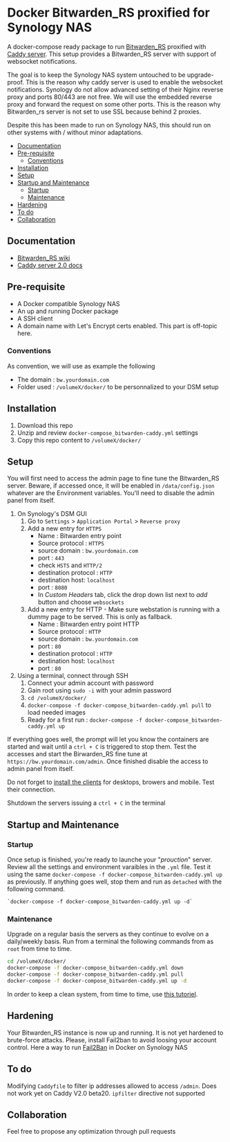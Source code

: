 # Docker Bitwarden_RS proxified for Synology NAS

A docker-compose ready package to run [Bitwarden_RS](https://github.com/dani-garcia/bitwarden_rs) proxified with [Caddy server](https://github.com/caddyserver/caddy-docker). This setup provides a Bitwarden_RS server with support of websocket notifications.
 
The goal is to keep the Synology NAS system untouched to be upgrade-proof. This is the reason why caddy server is used to enable the websocket notifications. Synology do not allow advanced setting of their Nginx reverse proxy and ports 80/443 are not free. We will use the embedded reverse proxy and forward the request on some other ports. This is the reason why Bitwarden_rs server is not set to use SSL because behind 2 proxies.

Despite this has been made to run on Synology NAS, this should run on other systems with / without minor adaptations.

  * [Documentation](#documentation)
  * [Pre-requisite](#pre-requisite)
    + [Conventions](#conventions)
  * [Installation](#installation)
  * [Setup](#setup)
  * [Startup and Maintenance](#startup-and-maintenance)
    + [Startup](#startup)
    + [Maintenance](#maintenance)
  * [Hardening](#hardening)
  * [To do](#to-do)
  * [Collaboration](#collaboration)

## Documentation

- [Bitwarden_RS wiki](https://github.com/dani-garcia/bitwarden_rs/wiki)
- [Caddy server 2.0 docs](https://caddyserver.com/docs/)

## Pre-requisite

- A Docker compatible Synology NAS
- An up and running Docker package
- A SSH client
- A domain name with Let's Encrypt certs enabled. This part is off-topic here.

### Conventions
As convention, we will use as example the following
- The domain : `bw.yourdomain.com`
- Folder used : `/volumeX/docker/` to be personnalized to your DSM setup

## Installation

1. Download this repo
2. Unzip and review `docker-compose_bitwarden-caddy.yml` settings
3. Copy this repo content to `/volumeX/docker/`

## Setup

You will first need to access the admin page to fine tune the Bitwarden_RS server. Beware, if accessed once, it will be enabled in `/data/config.json` whatever are the Environment variables. You'll need to disable the admin panel from itself.

1. On Synology's DSM GUI
	1. Go to `Settings` > `Application Portal` > `Reverse proxy`
	2. Add a new entry for `HTTPS`
		- Name : Bitwarden entry point
		- Source protocol : `HTTPS`
		- source domain : `bw.yourdomain.com`
		- port : `443`
		- check `HSTS` and `HTTP/2`
		- destination protocol : `HTTP`
		- destination host: `localhost`
		- port : `8080`
		- In _Custom Headers_ tab, click the drop down list next to _add_ button and choose `websockets`
	3. Add a new entry for HTTP - Make sure webstation is running with a dummy page to be served. This is only as fallback.
		- Name : Bitwarden entry point HTTP
		- Source protocol : `HTTP`
		- source domain : `bw.yourdomain.com`
		- port : `80`
		- destination protocol : `HTTP`
		- destination host: `localhost`
		- port : `80`
2. Using a terminal, connect through SSH
	1. Connect your admin account with password
	2. Gain root using `sudo -i` with your admin password
	3. `cd /volumeX/docker/`
	4. `docker-compose -f docker-compose_bitwarden-caddy.yml pull` to load needed images
	5. Ready for a first run : `docker-compose -f docker-compose_bitwarden-caddy.yml up`

If everything goes well, the prompt will let you know the containers are started and wait until a `ctrl + C` is triggered to stop them. Test the accesses and start the Birwarden_RS fine tune at `https://bw.yourdomain.com/admin`. Once finished disable the access to admin panel from itself. 

Do not forget to [install the clients](https://bitwarden.com/#download) for desktops, browers and mobile. Test their connection.

Shutdown the servers issuing a `ctrl + C` in the terminal

## Startup and Maintenance

### Startup
Once setup is finished, you're ready to launche your "_prouction_" server. Review all the settings and  environment varaibles in the `.yml` file. Test it using the same `docker-compose -f docker-compose_bitwarden-caddy.yml up` as previously. If anything goes well, stop them and run as `detached` with the following command.

	`docker-compose -f docker-compose_bitwarden-caddy.yml up -d`

### Maintenance
Upgrade on a regular basis the servers as they continue to evolve on a daily/weekly basis. Run from a terminal the following commands from as `root` from time to time.

````sh
cd /volumeX/docker/
docker-compose -f docker-compose_bitwarden-caddy.yml down
docker-compose -f docker-compose_bitwarden-caddy.yml pull
docker-compose -f docker-compose_bitwarden-caddy.yml up -d
````

In order to keep a clean system, from time to time, use [this tutoriel](https://www.digitalocean.com/community/tutorials/how-to-remove-docker-images-containers-and-volumes).

## Hardening

Your Bitwarden_RS instance is now up and running. It is not yet hardened to brute-force attacks. Please, install Fail2ban to avoid loosing your account control. Here a way to run [Fail2Ban](https://github.com/sosandroid/docker-fail2ban-synology) in Docker on Synology NAS

## To do

Modifying `Caddyfile` to filter ip addresses allowed to access `/admin`. Does not work yet on Caddy V2.0 beta20. `ipfilter` directive not supported

## Collaboration
Feel free to propose any optimization through pull requests
